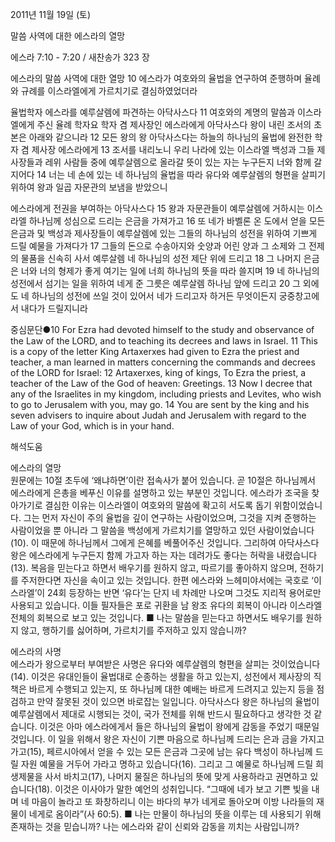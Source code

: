 2011년 11월 19일 (토)

말씀 사역에 대한 에스라의 열망



에스라 7:10 - 7:20 / 새찬송가 323 장


에스라의 말씀 사역에 대한 열망
10 에스라가 여호와의 율법을 연구하여 준행하며 율례와 규례를 이스라엘에게 가르치기로 결심하였었더라

율법학자 에스라를 예루살렘에 파견하는 아닥사스다
11 여호와의 계명의 말씀과 이스라엘에게 주신 율례 학자요 학자 겸 제사장인 에스라에게 아닥사스다 왕이 내린 조서의 초본은 아래와 같으니라 12 모든 왕의 왕 아닥사스다는 하늘의 하나님의 율법에 완전한 학자 겸 제사장 에스라에게 13 조서를 내리노니 우리 나라에 있는 이스라엘 백성과 그들 제사장들과 레위 사람들 중에 예루살렘으로 올라갈 뜻이 있는 자는 누구든지 너와 함께 갈지어다 14 너는 네 손에 있는 네 하나님의 율법을 따라 유다와 예루살렘의 형편을 살피기 위하여 왕과 일곱 자문관의 보냄을 받았으니

에스라에게 전권을 부여하는 아닥사스다
15 왕과 자문관들이 예루살렘에 거하시는 이스라엘 하나님께 성심으로 드리는 은금을 가져가고 16 또 네가 바벨론 온 도에서 얻을 모든 은금과 및 백성과 제사장들이 예루살렘에 있는 그들의 하나님의 성전을 위하여 기쁘게 드릴 예물을 가져다가 17 그들의 돈으로 수송아지와 숫양과 어린 양과 그 소제와 그 전제의 물품을 신속히 사서 예루살렘 네 하나님의 성전 제단 위에 드리고 18 그 나머지 은금은 너와 너의 형제가 좋게 여기는 일에 너희 하나님의 뜻을 따라 쓸지며 19 네 하나님의 성전에서 섬기는 일을 위하여 네게 준 그릇은 예루살렘 하나님 앞에 드리고 20 그 외에도 네 하나님의 성전에 쓰일 것이 있어서 네가 드리고자 하거든 무엇이든지 궁중창고에서 내다가 드릴지니라

중심문단●10 For Ezra had devoted himself to the study and observance of the Law of the LORD, and to teaching its decrees and laws in Israel. 11 This is a copy of the letter King Artaxerxes had given to Ezra the priest and teacher, a man learned in matters concerning the commands and decrees of the LORD for Israel: 12 Artaxerxes, king of kings, To Ezra the priest, a teacher of the Law of the God of heaven: Greetings. 13 Now I decree that any of the Israelites in my kingdom, including priests and Levites, who wish to go to Jerusalem with you, may go. 14 You are sent by the king and his seven advisers to inquire about Judah and Jerusalem with regard to the Law of your God, which is in your hand.

해석도움





에스라의 열망  
원문에는 10절 초두에 ‘왜냐하면’이란 접속사가 붙어 있습니다. 곧 10절은 하나님께서 에스라에게 은총을 베푸신 이유를 설명하고 있는 부분인 것입니다. 에스라가 조국을 찾아가기로 결심한 이유는 이스라엘이 여호와의 말씀에 확고히 서도록 돕기 위함이었습니다. 그는 먼저 자신이 주의 율법을 깊이 연구하는 사람이었으며, 그것을 지켜 준행하는 사람이었을 뿐 아니라 그 말씀을 백성에게 가르치기를 열망하고 있던 사람이었습니다(10). 이 때문에 하나님께서 그에게 은혜를 베풀어주신 것입니다. 그리하여 아닥사스다 왕은 에스라에게 누구든지 함께 가고자 하는 자는 데려가도 좋다는 허락을 내렸습니다(13). 복음을 믿는다고 하면서 배우기를 원하지 않고, 따르기를 좋아하지 않으며, 전하기를 주저한다면 자신을 속이고 있는 것입니다. 한편 에스라와 느헤미야서에는 국호로 ‘이스라엘’이 24회 등장하는 반면 ‘유다’는 단지 네 차례만 나오며 그것도 지리적 용어로만 사용되고 있습니다. 이들 필자들은 포로 귀환을 남 왕조 유다의 회복이 아니라 이스라엘 전체의 회복으로 보고 있는 것입니다.
■ 나는 말씀을 믿는다고 하면서도 배우기를 원하지 않고, 행하기를 싫어하며, 가르치기를 주저하고 있지 않습니까?

에스라의 사명  
에스라가 왕으로부터 부여받은 사명은 유다와 예루살렘의 형편을 살피는 것이었습니다(14). 이것은 유대인들이 율법대로 순종하는 생활을 하고 있는지, 성전에서 제사장의 직책은 바르게 수행되고 있는지, 또 하나님께 대한 예배는 바르게 드려지고 있는지 등을 점검하고 만약 잘못된 것이 있으면 바로잡는 일입니다. 아닥사스다 왕은 하나님의 율법이 예루살렘에서 제대로 시행되는 것이, 국가 전체를 위해 반드시 필요하다고 생각한 것 같습니다. 이것은 아마 에스라에게서 들은 하나님의 율법이 왕에게 감동을 주었기 때문일 것입니다. 이 일을 위해서 왕은 자신이 기쁜 마음으로 하나님께 드리는 은과 금을 가지고 가고(15), 페르시아에서 얻을 수 있는 모든 은금과 그곳에 남는 유다 백성이 하나님께 드릴 자원 예물을 거두어 가라고 명하고 있습니다(16). 그리고 그 예물로 하나님께 드릴 희생제물을 사서 바치고(17), 나머지 물질은 하나님의 뜻에 맞게 사용하라고 권면하고 있습니다(18). 이것은 이사야가 말한 예언의 성취입니다. “그때에 네가 보고 기쁜 빛을 내며 네 마음이 놀라고 또 화창하리니 이는 바다의 부가 네게로 돌아오며 이방 나라들의 재물이 네게로 옴이라”(사 60:5).
■ 나는 만물이 하나님의 뜻을 이루는 데 사용되기 위해 존재하는 것을 믿습니까? 나는 에스라와 같이 신뢰와 감동을 끼치는 사람입니까?
